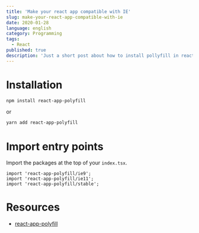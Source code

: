 ```yaml
---
title: 'Make your react app compatible with IE'
slug: make-your-react-app-compatible-with-ie
date: 2020-01-28
language: english
category: Programming
tags:
  - React
published: true
description: 'Just a short post about how to install pollyfill in react apps.'
---
```


# Installation

```bash
npm install react-app-polyfill
```

or

```bash
yarn add react-app-polyfill
```

# Import entry points

Import the packages at the top of your `index.tsx`.

```
import 'react-app-polyfill/ie9';
import 'react-app-polyfill/ie11';
import 'react-app-polyfill/stable';
```

# Resources

- [react-app-polyfill](https://github.com/facebook/create-react-app/tree/master/packages/react-app-polyfill)
